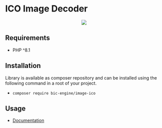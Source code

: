 # ICO Image Decoder

<p align="center">
    <a href="https://github.com/BicEngine/ImageIco/actions"><img src="https://github.com/BicEngine/ImageIco/workflows/build/badge.svg"></a>
</p>

## Requirements

- PHP ^8.1

## Installation

Library is available as composer repository and can be installed using the
following command in a root of your project.

- `composer require bic-engine/image-ico`

## Usage

- [Documentation](https://bic-engine.nesk.me)
